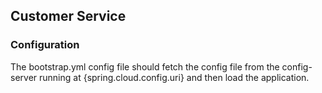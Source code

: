 <h2>Customer Service</h2>
<h3>Configuration</h3>
The bootstrap.yml config file should fetch the config file from the config-server
running at {spring.cloud.config.uri} and then load the application.